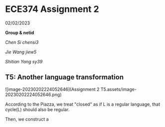 # ECE374 Assignment 2 

02/02/2023

**Group & netid**

*Chen Si         chensi3*

*Jie Wang        jiew5*

*Shitian Yang     sy39*



## T5: Another language transformation

![image-20230202224052646](Assignment 2 T5.assets/image-20230202224052646.png)

According to the Piazza, we treat "closed" as if L is a regular language, that cycle(L) should also be regular.

Then, we construct a 